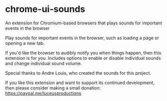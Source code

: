 # chrome-ui-sounds

An extension for Chromium-based browsers that plays sounds for important events in the browser

Play sounds for important events in the browser, such as loading a page or opening a new tab.

If you'd like the browser to audibly notify you when things happen, then this extension is for you.
Includes options to enable or disable individual sounds and change individual sound volume.

Special thanks to Andre Louis, who created the sounds for this project.

If you like this extension and want to support its continued development, then please consider making a small donation: https://paypal.me/luceusproductions
